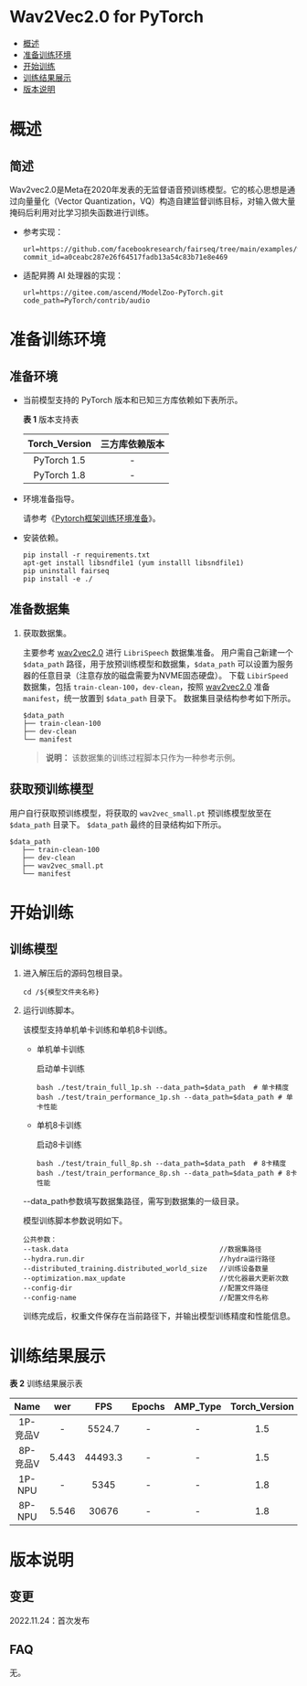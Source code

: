 # Wav2Vec2.0 for PyTorch

-   [概述](概述.md)
-   [准备训练环境](准备训练环境.md)
-   [开始训练](开始训练.md)
-   [训练结果展示](训练结果展示.md)
-   [版本说明](版本说明.md)

# 概述

## 简述

Wav2vec2.0是Meta在2020年发表的无监督语音预训练模型。它的核心思想是通过向量量化（Vector Quantization，VQ）构造自建监督训练目标，对输入做大量掩码后利用对比学习损失函数进行训练。

- 参考实现：
  
  ```
  url=https://github.com/facebookresearch/fairseq/tree/main/examples/wav2vec
  commit_id=a0ceabc287e26f64517fadb13a54c83b71e8e469
  ```
- 适配昇腾 AI 处理器的实现：

    ```
    url=https://gitee.com/ascend/ModelZoo-PyTorch.git
    code_path=PyTorch/contrib/audio
    ```


# 准备训练环境

## 准备环境

- 当前模型支持的 PyTorch 版本和已知三方库依赖如下表所示。

  **表 1**  版本支持表

  | Torch_Version      | 三方库依赖版本                                 |
  | :--------: | :----------------------------------------------------------: |
  | PyTorch 1.5 | - |
  | PyTorch 1.8 | - |

- 环境准备指导。

  请参考《[Pytorch框架训练环境准备](https://www.hiascend.com/document/detail/zh/ModelZoo/pytorchframework/ptes)》。
  
- 安装依赖。

  ```
  pip install -r requirements.txt
  apt-get install libsndfile1 (yum installl libsndfile1)
  pip uninstall fairseq
  pip install -e ./
  ```

## 准备数据集

1. 获取数据集。

   主要参考 [wav2vec2.0](https://github.com/facebookresearch/fairseq/tree/main/examples/wav2vec) 进行 `LibriSpeech` 数据集准备。
   用户需自己新建一个 `$data_path` 路径，用于放预训练模型和数据集，`$data_path` 可以设置为服务器的任意目录（注意存放的磁盘需要为NVME固态硬盘）。
   下载 `LibirSpeed` 数据集，包括 `train-clean-100`，`dev-clean`，按照 [wav2vec2.0](https://github.com/facebookresearch/fairseq/tree/main/examples/wav2vec) 准备 `manifest`，统一放置到 `$data_path` 目录下。
   数据集目录结构参考如下所示。
    ```
    $data_path
    ├── train-clean-100
    ├── dev-clean
    └── manifest
    ```
   > **说明：** 
   >该数据集的训练过程脚本只作为一种参考示例。

## 获取预训练模型

用户自行获取预训练模型，将获取的 `wav2vec_small.pt` 预训练模型放至在 `$data_path` 目录下。
 `$data_path` 最终的目录结构如下所示。
 ```
 $data_path
    ├── train-clean-100
    ├── dev-clean
    ├── wav2vec_small.pt
    └── manifest
 ```

# 开始训练

## 训练模型

1. 进入解压后的源码包根目录。

   ```
   cd /${模型文件夹名称} 
   ```

2. 运行训练脚本。

   该模型支持单机单卡训练和单机8卡训练。

   - 单机单卡训练

     启动单卡训练

     ```
     bash ./test/train_full_1p.sh --data_path=$data_path  # 单卡精度
     bash ./test/train_performance_1p.sh --data_path=$data_path # 单卡性能
     ```

   - 单机8卡训练

     启动8卡训练

     ```
     bash ./test/train_full_8p.sh --data_path=$data_path  # 8卡精度
     bash ./test/train_performance_8p.sh --data_path=$data_path # 8卡性能
     ```
   --data_path参数填写数据集路径，需写到数据集的一级目录。

   模型训练脚本参数说明如下。

      ```
      公共参数：
      --task.data                                     //数据集路径
      --hydra.run.dir                                 //hydra运行路径
      --distributed_training.distributed_world_size   //训练设备数量
      --optimization.max_update                       //优化器最大更新次数
      --config-dir                                    //配置文件路径
      --config-name                                   //配置文件名称
      ```
    
   训练完成后，权重文件保存在当前路径下，并输出模型训练精度和性能信息。


# 训练结果展示

**表 2**  训练结果展示表

|  Name  | wer  | FPS | Epochs | AMP_Type | Torch_Version |
| :----: | :---: | :--: |:----: | :---: | :--: |
| 1P-竞品V |   -   | 5524.7  | - | - | 1.5 |
| 8P-竞品V | 5.443  | 44493.3 | - | - | 1.5 |
| 1P-NPU |   -   | 5345  | - | - | 1.8 |
| 8P-NPU | 5.546 | 30676 | - | - | 1.8 |

# 版本说明

## 变更

2022.11.24：首次发布

## FAQ


无。